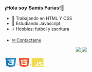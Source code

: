 ###  ¡Hola soy Samis Farias!👋
- 🔭 Trabajando en HTML Y CSS
- 🌱 Estudiando Javascript
- ⚡ Hobbies: futbol  y escritura
- <a href = mailto:samfarias287@gmail.com><p> ✉ Contactame </p></a>
<div align="center">
  <a href="https://github.com/samisfariasdev">
  <img height="180em" src="https://github-readme-stats.vercel.app/api?username=samisfariasdev&show_icons=true&theme=dark&include_all_commits=true&count_private=true"/>
  <img height="180em" src="https://github-readme-stats.vercel.app/api/top-langs/?username=samisfariasdev&layout=compact&langs_count=7&theme=dark"/>
</div>
  <div style="display: inline_block"><br>
    <img align="center" alt="Samis-CSS" height="30" width="40" src="https://raw.githubusercontent.com/devicons/devicon/master/icons/css3/css3-original.svg">
     <img align="center" alt="Samis-HTML" height="30" width="40" src="https://raw.githubusercontent.com/devicons/devicon/master/icons/html5/html5-original.svg">
      <img align="center" alt="Samis-Js" height="30" width="40" src="https://raw.githubusercontent.com/devicons/devicon/master/icons/javascript/javascript-plain.svg">
  </div>
 
  
  
  
  
    
    
   
